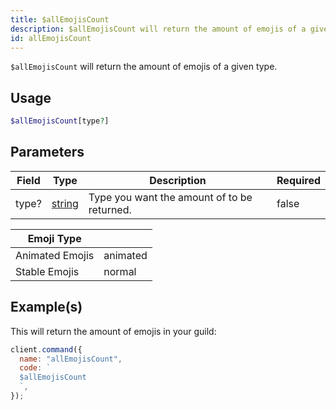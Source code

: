 ```yaml
---
title: $allEmojisCount
description: $allEmojisCount will return the amount of emojis of a given type.
id: allEmojisCount
---
```


`$allEmojisCount` will return the amount of emojis of a given type.

## Usage

```php
$allEmojisCount[type?]
```

## Parameters

| Field | Type                                                                                              | Description                                 | Required |
| ----- | ------------------------------------------------------------------------------------------------- | ------------------------------------------- | -------- |
| type? | [string](https://developer.mozilla.org/en-US/docs/Web/JavaScript/Reference/Global_Objects/String) | Type you want the amount of to be returned. | false    |

| Emoji Type      |          |
| --------------- | -------- |
| Animated Emojis | animated |
| Stable Emojis   | normal   |

## Example(s)

This will return the amount of emojis in your guild:

```javascript
client.command({
  name: "allEmojisCount",
  code: `
  $allEmojisCount
  `,
});
```
